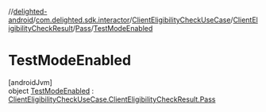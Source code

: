 //[delighted-android](../../../../../../index.md)/[com.delighted.sdk.interactor](../../../../index.md)/[ClientEligibilityCheckUseCase](../../../index.md)/[ClientEligibilityCheckResult](../../index.md)/[Pass](../index.md)/[TestModeEnabled](index.md)

# TestModeEnabled

[androidJvm]\
object [TestModeEnabled](index.md) : [ClientEligibilityCheckUseCase.ClientEligibilityCheckResult.Pass](../index.md)
